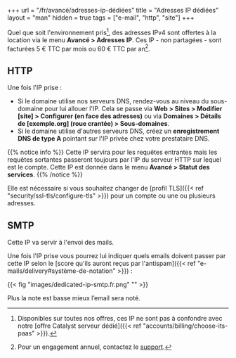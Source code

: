 +++
url = "/fr/avancé/adresses-ip-dédiées"
title = "Adresses IP dédiées"
layout = "man"
hidden = true
tags = ["e-mail", "http", "site"]
+++

Quel que soit l'environnement pris[^1], des adresses IPv4 sont offertes à la location via le menu **Avancé > Adresses IP**. Ces IP - non partagées - sont facturées 5 € TTC par mois ou 60 € TTC par an[^2].

## HTTP

Une fois l'IP prise :

- Si le domaine utilise nos serveurs DNS, rendez-vous au niveau du sous-domaine pour lui allouer l'IP. Cela se passe via **Web > Sites > Modifier [site] > Configurer (en face des adresses)** ou via **Domaines > Détails de [exemple.org] (roue crantée) > Sous-domaines**.
- Si le domaine utilise d'autres serveurs DNS, créez un **enregistrement DNS de type A** pointant sur l'IP privée chez votre prestataire DNS.

{{% notice info %}}
Cette IP servira pour les requêtes entrantes mais les requêtes sortantes passeront toujours par l'IP du serveur HTTP sur lequel est le compte. Cette IP est donnée dans le menu **Avancé > Statut des services**.
{{% /notice %}}

Elle est nécessaire si vous souhaitez changer de [profil TLS]({{< ref "security/ssl-tls/configure-tls" >}}) pour un compte ou une ou plusieurs adresses. 

## SMTP

Cette IP va servir à l'envoi des mails.

Une fois l'IP prise vous pourrez lui indiquer quels emails doivent passer par cette IP selon le [score qu'ils auront reçus par l'antispam]({{< ref "e-mails/delivery#système-de-notation" >}}) :

{{< fig "images/dedicated-ip-smtp.fr.png" "" >}}

Plus la note est basse mieux l’email sera noté.

[^1]: Disponibles sur toutes nos offres, ces IP ne sont pas à confondre avec notre [offre Catalyst serveur dédié]({{< ref "accounts/billing/choose-its-paas" >}}).
[^2]: Pour un engagement annuel, contactez le [support](https://admin.alwaysdata.com/support/add).
